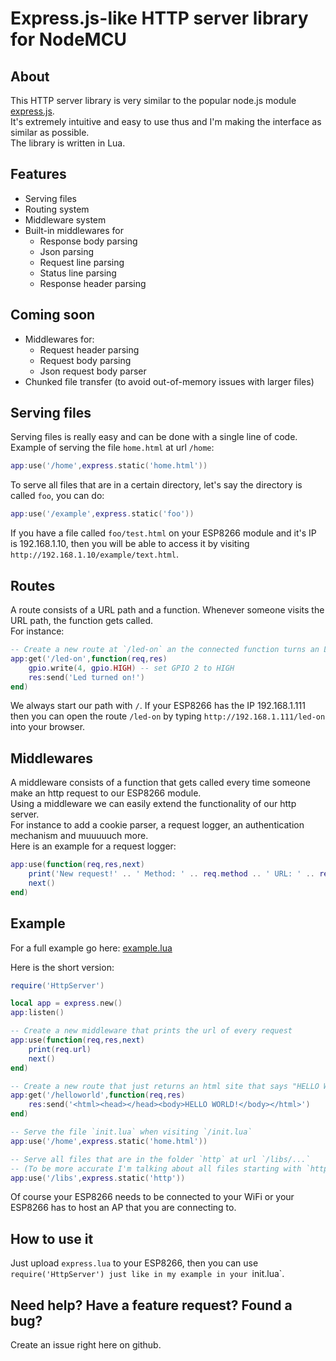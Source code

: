 # Express.js-like HTTP server library for NodeMCU

## About
This HTTP server library is very similar to the popular node.js module [express.js](https://expressjs.com/en/starter/hello-world.html).  
It's extremely intuitive and easy to use thus and I'm making the interface as similar as possible.  
The library is written in Lua.

## Features
- Serving files
- Routing system
- Middleware system
- Built-in middlewares for
    - Response body parsing
    - Json parsing
    - Request line parsing
    - Status line parsing
    - Response header parsing

## Coming soon
- Middlewares for:
    - Request header parsing
    - Request body parsing
    - Json request body parser
- Chunked file transfer (to avoid out-of-memory issues with larger files)

## Serving files
Serving files is really easy and can be done with a single line of code.
Example of serving the file `home.html` at url `/home`:  
``` Lua
app:use('/home',express.static('home.html'))
```
To serve all files that are in a certain directory, let's say the directory is called `foo`, you can do:  
``` Lua
app:use('/example',express.static('foo'))
```
If you have a file called `foo/test.html` on your ESP8266 module and it's IP is 192.168.1.10, then you will be able to access it by visiting `http://192.168.1.10/example/text.html`.

## Routes
A route consists of a URL path and a function. Whenever someone visits the URL path, the function gets called.  
For instance:  
``` Lua
-- Create a new route at `/led-on` an the connected function turns an LED on
app:get('/led-on',function(req,res)
    gpio.write(4, gpio.HIGH) -- set GPIO 2 to HIGH
    res:send('Led turned on!')
end)
```
We always start our path with `/`. If your ESP8266 has the IP 192.168.1.111 then you can open the route `/led-on` by typing `http://192.168.1.111/led-on` into your browser.

## Middlewares
A middleware consists of a function that gets called every time someone make an http request to our ESP8266 module.  
Using a middleware we can easily extend the functionality of our http server.  
For instance to add a cookie parser, a request logger, an authentication mechanism and muuuuuch more.  
Here is an example for a request logger:  
``` Lua
app:use(function(req,res,next) 
    print('New request!' .. ' Method: ' .. req.method .. ' URL: ' .. req.url)
    next()
end)

```

## Example
For a full example go here: [example.lua](example.lua)

Here is the short version:
``` Lua
require('HttpServer')

local app = express.new()
app:listen()

-- Create a new middleware that prints the url of every request
app:use(function(req,res,next) 
    print(req.url)
    next()
end)

-- Create a new route that just returns an html site that says "HELLO WORLD!"
app:get('/helloworld',function(req,res)
    res:send('<html><head></head><body>HELLO WORLD!</body></html>')
end)

-- Serve the file `init.lua` when visiting `/init.lua`
app:use('/home',express.static('home.html'))

-- Serve all files that are in the folder `http` at url `/libs/...`
-- (To be more accurate I'm talking about all files starting with `http/`.)
app:use('/libs',express.static('http'))
```
Of course your ESP8266 needs to be connected to your WiFi or your ESP8266 has to host an AP that you are connecting to.

## How to use it
Just upload `express.lua` to your ESP8266, then you can use `require('HttpServer') just like in my example in your `init.lua`.

## Need help? Have a feature request? Found a bug?
Create an issue right here on github.

